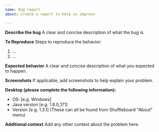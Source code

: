 ```yaml
---
name: Bug report
about: Create a report to help us improve

---
```


**Describe the bug**
A clear and concise description of what the bug is.

**To Reproduce**
Steps to reproduce the behavior:
1. ...
2. ...

**Expected behavior**
A clear and concise description of what you expected to happen.

**Screenshots**
If applicable, add screenshots to help explain your problem.

**Desktop (please complete the following information):**
 - OS: [e.g. Windows]
 - Java version [e.g. 1.8.0_171]
 - Version [e.g. 1.3.1]
(These can all be found from Shuffleboard "About" menu)

**Additional context**
Add any other context about the problem here.
